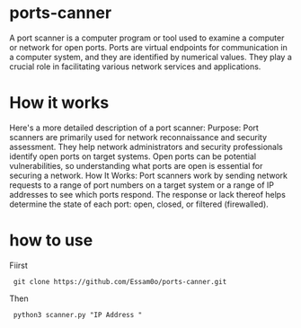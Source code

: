 # ports-canner
A port scanner is a computer program or tool used to examine a computer or network for open ports. Ports are virtual endpoints for communication in a computer system, and they are identified by numerical values. They play a crucial role in facilitating various network services and applications.
# How it works
Here's a more detailed description of a port scanner:
Purpose: Port scanners are primarily used for network reconnaissance and security assessment. They help network administrators and security professionals identify open ports on target systems. Open ports can be potential vulnerabilities, so understanding what ports are open is essential for securing a network.
How It Works: Port scanners work by sending network requests to a range of port numbers on a target system or a range of IP addresses to see which ports respond. The response or lack thereof helps determine the state of each port: open, closed, or filtered (firewalled).
# how to use
  Fiirst 
  
     git clone https://github.com/Essam0o/ports-canner.git
  Then 
  
     python3 scanner.py "IP Address "
